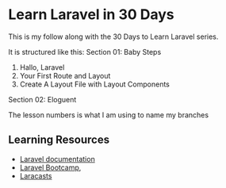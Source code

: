 # Learn Laravel in 30 Days

This is my follow along with the 30 Days to Learn Laravel series.

It is structured like this:
Section 01: Baby Steps

1. Hallo, Laravel
2. Your First Route and Layout
3. Create A Layout File with Layout Components

Section 02: Eloguent

The lesson numbers is what I am using to name my branches

## Learning Resources

-   [Laravel documentation](https://laravel.com/docs)
-   [Laravel Bootcamp](https://bootcamp.laravel.com),
-   [Laracasts](https://laracasts.com)
